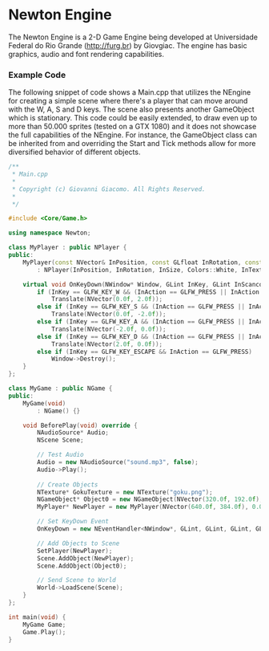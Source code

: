 # Newton Engine
The Newton Engine is a 2-D Game Engine being developed at Universidade Federal do Rio Grande (http://furg.br) by Giovgiac. The engine has basic graphics, audio and font rendering capabilities.

### Example Code
The following snippet of code shows a Main.cpp that utilizes the NEngine for creating a simple scene where there's a player that can move around with the W, A, S and D keys. The scene also presents another GameObject which is stationary.
This code could be easily extended, to draw even up to more than 50.000 sprites (tested on a GTX 1080) and it does not showcase the full capabilities of the NEngine. For instance, the GameObject class can be inherited from and overriding the Start and Tick methods allow for more diversified behavior of different objects.
```cpp
/**
 * Main.cpp
 *
 * Copyright (c) Giovanni Giacomo. All Rights Reserved.
 *
 */

#include <Core/Game.h>

using namespace Newton;

class MyPlayer : public NPlayer {
public:
	MyPlayer(const NVector& InPosition, const GLfloat InRotation, const NVector& InSize, NTexture* InTexture)
		: NPlayer(InPosition, InRotation, InSize, Colors::White, InTexture) {}

	virtual void OnKeyDown(NWindow* Window, GLint InKey, GLint InScancode, GLint InAction, GLint InMods) {
		if (InKey == GLFW_KEY_W && (InAction == GLFW_PRESS || InAction == GLFW_REPEAT))
			Translate(NVector(0.0f, 2.0f));
		else if (InKey == GLFW_KEY_S && (InAction == GLFW_PRESS || InAction == GLFW_REPEAT))
			Translate(NVector(0.0f, -2.0f));
		else if (InKey == GLFW_KEY_A && (InAction == GLFW_PRESS || InAction == GLFW_REPEAT))
			Translate(NVector(-2.0f, 0.0f));
		else if (InKey == GLFW_KEY_D && (InAction == GLFW_PRESS || InAction == GLFW_REPEAT))
			Translate(NVector(2.0f, 0.0f));
		else if (InKey == GLFW_KEY_ESCAPE && InAction == GLFW_PRESS)
			Window->Destroy();
	}
};

class MyGame : public NGame {
public:
	MyGame(void)
		: NGame() {}

	void BeforePlay(void) override {
		NAudioSource* Audio;
		NScene Scene;

		// Test Audio
		Audio = new NAudioSource("sound.mp3", false);
		Audio->Play();
		
		// Create Objects
		NTexture* GokuTexture = new NTexture("goku.png");
		NGameObject* Object0 = new NGameObject(NVector(320.0f, 192.0f), 0.0f, NVector(50.0f, 50.0f), Colors::White, GokuTexture);
		MyPlayer* NewPlayer = new MyPlayer(NVector(640.0f, 384.0f), 0.0f, NVector(50.f, 50.f), GokuTexture);

		// Set KeyDown Event
		OnKeyDown = new NEventHandler<NWindow*, GLint, GLint, GLint, GLint>(NewPlayer, &MyPlayer::OnKeyDown);

		// Add Objects to Scene
		SetPlayer(NewPlayer);
		Scene.AddObject(NewPlayer);
		Scene.AddObject(Object0);

		// Send Scene to World
		World->LoadScene(Scene);
	}
};

int main(void) {
	MyGame Game;
	Game.Play();
}
```